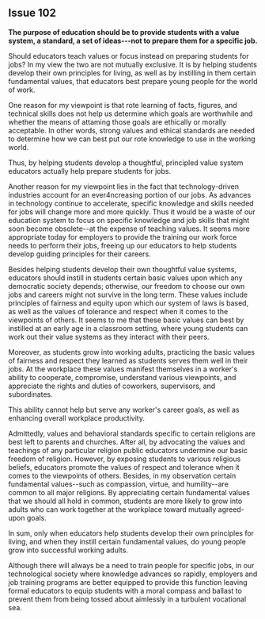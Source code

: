 
Issue 102
---------------------------

**The purpose of education should be to provide students with a value system, a standard, a
set of ideas---not to prepare them for a specific job.**

Should educators teach values or focus instead on preparing students for jobs? In my view
the two are not mutually exclusive. It is by helping students develop their own principles for
living, as well as by instilling in them certain fundamental values, that educators best prepare
young people for the world of work.

One reason for my viewpoint is that rote learning of facts, figures, and technical skills does
not help us determine which goals are worthwhile and whether the means of attaming those
goals are ethically or morally acceptable. In other words, strong values and ethical standards
are needed to determine how we can best put our rote knowledge to use in the working world.

Thus, by helping students develop a thoughtful, principled value system educators actually
help prepare students for jobs.

Another reason for my viewpoint lies in the fact that technology-driven industries account for
an ever4ncreasing portion of our jobs. As advances in technology continue to accelerate,
specific knowledge and skills needed for jobs will change more and more quickly. Thus it would
be a waste of our education system to focus on specific knowledge and job skills that might
soon become obsolete--at the expense of teaching values. It seems more appropriate today
for employers to provide the training our work force needs to perform their jobs, freeing up our
educators to help students develop guiding principles for their careers.

Besides helping students develop their own thoughtful value systems, educators should
instill in students certain basic values upon which any democratic society depends; otherwise,
our freedom to choose our own jobs and careers might not survive in the long term. These
values include principles of fairness and equity upon which our system of laws is based, as
well as the values of tolerance and respect when it comes to the viewpoints of others. It seems
to me that these basic values can best by instilled at an early age in a classroom setting,
where young students can work out their value systems as they interact with their peers.

Moreover, as students grow into working adults, practicing the basic values of fairness and
respect they learned as students serves them well in their jobs. At the workplace these values
manifest themselves in a worker's ability to cooperate, compromise, understand various
viewpoints, and appreciate the rights and duties of coworkers, supervisors, and subordinates.

This ability cannot help but serve any worker's career goals, as well as enhancing overall
workplace productivity.

Admittedly, values and behavioral standards specific to certain religions are best left to
parents and churches. After all, by advocating the values and teachings of any particular
religion public educators undermine our basic freedom of religion. However, by exposing
students to various religious beliefs, educators promote the values of respect and tolerance
when it comes to the viewpoints of others. Besides, in my observation certain fundamental
values--such as compassion, virtue, and humility--are common to all major religions. By
appreciating certain fundamental values that we should all hold in common, students are more
likely to grow into adults who can work together at the workplace toward mutually agreed-upon
goals.

In sum, only when educators help students develop their own principles for living, and when
they instill certain fundamental values, do young people grow into successful working adults.

Although there will always be a need to train people for specific jobs, in our technological
society where knowledge advances so rapidly, employers and job training programs are better
equipped to provide this function leaving formal educators to equip students with a moral
compass and ballast to prevent them from being tossed about aimlessly in a turbulent
vocational sea.


